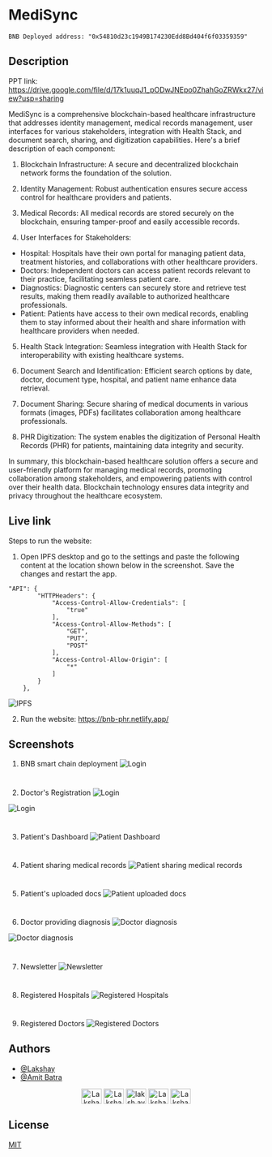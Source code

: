 
# MediSync

```
BNB Deployed address: "0x54810d23c1949B174230Edd8Bd404f6f03359359"
```
## Description

PPT link: https://drive.google.com/file/d/17k1uuqJ1_pODwJNEpo0ZhahGoZRWkx27/view?usp=sharing

MediSync is a comprehensive blockchain-based healthcare infrastructure that addresses identity management, medical records management, user interfaces for various stakeholders, integration with Health Stack, and document search, sharing, and digitization capabilities. Here's a brief description of each component:

1. Blockchain Infrastructure: A secure and decentralized blockchain network forms the foundation of the solution.

2. Identity Management: Robust authentication ensures secure access control for healthcare providers and patients.

3. Medical Records: All medical records are stored securely on the blockchain, ensuring tamper-proof and easily accessible records.

4. User Interfaces for Stakeholders:
- Hospital: Hospitals have their own portal for managing patient data, treatment histories, and collaborations with other healthcare providers.
- Doctors: Independent doctors can access patient records relevant to their practice, facilitating seamless patient care.
- Diagnostics: Diagnostic centers can securely store and retrieve test results, making them readily available to authorized healthcare professionals.
- Patient: Patients have access to their own medical records, enabling them to stay informed about their health and share information with healthcare providers when needed.
5. Health Stack Integration: Seamless integration with Health Stack for interoperability with existing healthcare systems.

6. Document Search and Identification: Efficient search options by date, doctor, document type, hospital, and patient name enhance data retrieval.

7. Document Sharing: Secure sharing of medical documents in various formats (images, PDFs) facilitates collaboration among healthcare professionals. 

8. PHR Digitization: The system enables the digitization of Personal Health Records (PHR) for patients, maintaining data integrity and security.

In summary, this blockchain-based healthcare solution offers a secure and user-friendly platform for managing medical records, promoting collaboration among stakeholders, and empowering patients with control over their health data. Blockchain technology ensures data integrity and privacy throughout the healthcare ecosystem.

## Live link
Steps to run the website:
1. Open IPFS desktop and go to the settings and paste the following content at the location shown below in the screenshot. Save the changes and restart the app.

```
"API": {
		"HTTPHeaders": {
			"Access-Control-Allow-Credentials": [
				"true"
			],
			"Access-Control-Allow-Methods": [
				"GET",
				"PUT",
				"POST"
			],
			"Access-Control-Allow-Origin": [
				"*"
			]
		}
	},
```
![IPFS](https://raw.githubusercontent.com/LakshaySK106/BNB-PHR/main/screenshots/ipfs.png)

2. Run the website: https://bnb-phr.netlify.app/




## Screenshots

1. BNB smart chain deployment
![Login](https://github.com/LakshaySK106/BNB-PHR/blob/main/screenshots/bnb.png?raw=true)
#
2. Doctor's Registration
![Login](https://github.com/LakshaySK106/BNB-PHR/blob/main/screenshots/Screenshot%202023-09-22%20at%208.59.22%20PM.png?raw=true)

![Login](https://github.com/LakshaySK106/BNB-PHR/blob/main/screenshots/Screenshot%202023-09-22%20at%208.49.56%20PM.png?raw=true)
#
3. Patient's Dashboard
![Patient Dashboard](https://github.com/LakshaySK106/BNB-PHR/blob/main/screenshots/Screenshot%202023-09-22%20at%208.53.20%20PM.png?raw=true)
#
4. Patient sharing medical records
![Patient sharing medical records](https://github.com/LakshaySK106/BNB-PHR/blob/main/screenshots/Screenshot%202023-09-22%20at%208.54.10%20PM.png?raw=true)
#
5. Patient's uploaded docs
![Patient uploaded docs](https://github.com/LakshaySK106/BNB-PHR/blob/main/screenshots/Screenshot%202023-09-22%20at%208.55.04%20PM.png?raw=true)
#
6. Doctor providing diagnosis
![Doctor diagnosis](https://github.com/LakshaySK106/BNB-PHR/blob/main/screenshots/Screenshot%202023-09-22%20at%208.56.43%20PM.png?raw=true)

![Doctor diagnosis](https://github.com/LakshaySK106/BNB-PHR/blob/main/screenshots/Screenshot%202023-09-22%20at%208.58.01%20PM.png?raw=true)
#
7. Newsletter
![Newsletter](https://github.com/LakshaySK106/BNB-PHR/blob/main/screenshots/Screenshot%202023-09-22%20at%208.59.42%20PM.png?raw=true)
#
8. Registered Hospitals
![Registered Hospitals](https://github.com/LakshaySK106/BNB-PHR/blob/main/screenshots/Screenshot%202023-09-22%20at%209.00.21%20PM.png?raw=true)
#
9. Registered Doctors
![Registered Doctors](https://github.com/LakshaySK106/BNB-PHR/blob/main/screenshots/Screenshot%202023-09-22%20at%209.00.37%20PM.png?raw=true)

## Authors

- [@Lakshay](https://www.linkedin.com/in/lakshaysk106/)
- [@Amit Batra](https://www.linkedin.com/in/amitbatra-31/)


<p align="center">
  <a href="https://www.linkedin.com/in/lakshaysk106" target="_blank"><img align="center"
      src="https://raw.githubusercontent.com/rahuldkjain/github-profile-readme-generator/master/src/images/icons/Social/linked-in-alt.svg"
      alt="Lakshay" height="30" width="40" /></a>
 <a href="https://twitter.com/lakshay123401" target="_blank"><img align="center"
      src="https://raw.githubusercontent.com/rahuldkjain/github-profile-readme-generator/master/src/images/icons/Social/twitter.svg"
      alt="Lakshay" height="30" width="40" /></a>
  <a href="https://instagram.com/laksh.ay_" target="_blank"><img align="center"
      src="https://raw.githubusercontent.com/rahuldkjain/github-profile-readme-generator/master/src/images/icons/Social/instagram.svg"
      alt="laksh.ay_" height="30" width="40" /></a>
  <a href="https://discord.com/users/Lakshay%E2%97%A5%E2%96%B6_%E2%97%80%E2%97%A4#4372" target="_blank"><img align="center"
      src="https://raw.githubusercontent.com/rahuldkjain/github-profile-readme-generator/master/src/images/icons/Social/discord.svg"
      alt="Lakshay" height="30" width="40" /></a>
  <a href="#"><img align="center"
      src="https://cdn.worldvectorlogo.com/logos/telegram-1.svg"
      alt="Lakshay" height="30" width="40" /></a>
</p>



## License

[MIT](https://choosealicense.com/licenses/mit/)

